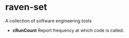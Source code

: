 # raven-set
A collection of software engineering tools

 * **cRunCount** Report frequency at which code is called.
